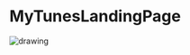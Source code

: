 # MyTunesLandingPage
<img src="https://user-images.githubusercontent.com/52134154/164300448-380613b7-6c8f-440f-9592-aea6d815e6f7.jpg" alt="drawing"/>
